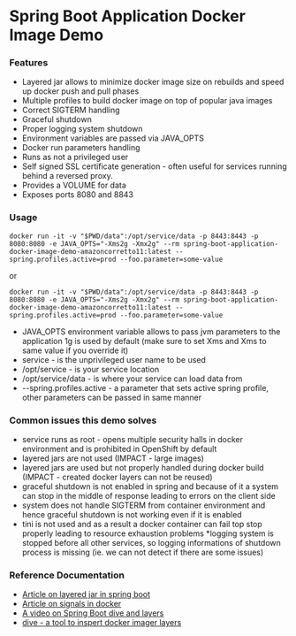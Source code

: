 # Spring Boot Application Docker Image Demo

### Features
* Layered jar allows to minimize docker image size on rebuilds and speed up docker push and pull phases
* Multiple profiles to build docker image on top of popular java images
* Correct SIGTERM handling
* Graceful shutdown
* Proper logging system shutdown
* Environment variables are passed via JAVA_OPTS
* Docker run parameters handling
* Runs as not a privileged user
* Self signed SSL certificate generation - often useful for services running behind a reversed proxy.
* Provides a VOLUME for data
* Exposes ports 8080 and 8843

### Usage
```
docker run -it -v "$PWD/data":/opt/service/data -p 8443:8443 -p 8080:8080 -e JAVA_OPTS="-Xms2g -Xmx2g" --rm spring-boot-application-docker-image-demo-amazoncorretto11:latest --spring.profiles.active=prod --foo.parameter=some-value
```
or

```
docker run -it -v "$PWD/data":/opt/service/data -p 8443:8443 -p 8080:8080 -e JAVA_OPTS="-Xms2g -Xmx2g" --rm spring-boot-application-docker-image-demo-amazoncorretto11:latest --spring.profiles.active=prod --foo.parameter=some-value
```

* JAVA_OPTS environment variable allows to pass jvm parameters to the application 1g is used by default (make sure to set Xms and Xms to same value if you override it)
* service - is the unprivileged  user name to be used
* /opt/service - is your service location
* /opt/service/data - is where your service can load data from
* --spring.profiles.active - a parameter that sets active spring profile,  other parameters can be passed in same manner 

### Common issues this demo solves

* service runs as root - opens multiple security halls in docker environment and is prohibited in OpenShift by default
* layered jars are not used (IMPACT - large images)
* layered jars are used but not properly handled during docker build (IMPACT - created docker layers can not be reused)
* graceful shutdown is not enabled in spring and because of it a system can stop in the middle of response leading to errors on the client side
* system does not handle SIGTERM from container environment and hence graceful shutdown is not working even if it is enabled
* tini is not used and as a result a docker container can fail top stop properly leading to resource exhaustion problems 
*logging system is stopped before all other services, so logging informations of shutdown process is missing (ie. we can not detect if there are some issues)

### Reference Documentation

* [Article on layered jar in spring boot ](https://www.baeldung.com/docker-layers-spring-boot)
* [Article on signals in docker](https://hynek.me/articles/docker-signals/)
* [A video on Spring Boot dive and layers](https://www.youtube.com/watch?v=WL7U-yGfUXA&t=240sf)
* [dive - a tool to inspert docker imager layers ](https://github.com/wagoodman/dive)
